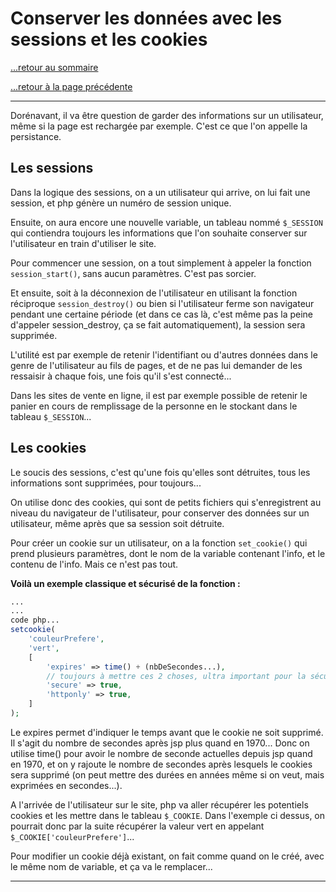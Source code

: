 # Conserver les données avec les sessions et les cookies

[...retour au sommaire](../intro.md)

[...retour à la page précédente](./connexion.md)

---

Dorénavant, il va être question de garder des informations sur un utilisateur, même si la page est rechargée par exemple. C'est ce que l'on appelle la persistance. 

## Les sessions

Dans la logique des sessions, on a un utilisateur qui arrive, on lui fait une session, et php génère un numéro de session unique. 

Ensuite, on aura encore une nouvelle variable, un tableau nommé `$_SESSION` qui contiendra toujours les informations que l'on souhaite conserver sur l'utilisateur en train d'utiliser le site. 

Pour commencer une session, on a tout simplement à appeler la fonction `session_start()`, sans aucun paramètres. C'est pas sorcier. 

Et ensuite, soit à la déconnexion de l'utilisateur en utilisant la fonction réciproque `session_destroy()` ou bien si l'utilisateur ferme son navigateur pendant une certaine période (et dans ce cas là, c'est même pas la peine d'appeler session_destroy, ça se fait automatiquement), la session sera supprimée.

L'utilité est par exemple de retenir l'identifiant ou d'autres données dans le genre de l'utilisateur au fils de pages, et de ne pas lui demander de les ressaisir à chaque fois, une fois qu'il s'est connecté...

Dans les sites de vente en ligne, il est par exemple possible de retenir le panier en cours de remplissage de la personne en le stockant dans le tableau `$_SESSION`... 


## Les cookies 

Le soucis des sessions, c'est qu'une fois qu'elles sont détruites, tous les informations sont supprimées, pour toujours...

On utilise donc des cookies, qui sont de petits fichiers qui s'enregistrent au niveau du navigateur de l'utilisateur, pour conserver des données sur un utilisateur, même après que sa session soit détruite. 

Pour créer un cookie sur un utilisateur, on a la fonction `set_cookie()` qui prend plusieurs paramètres, dont le nom de la variable contenant l'info, et le contenu de l'info. Mais ce n'est pas tout. 

**Voilà un exemple classique et sécurisé de la fonction :**
```php
...
...
code php...
setcookie(
    'couleurPrefere', 
    'vert', 
    [
        'expires' => time() + (nbDeSecondes...),
        // toujours à mettre ces 2 choses, ultra important pour la sécurité apparemment j'ai vu : 
        'secure' => true,
        'httponly' => true,
    ]
);
```

Le expires permet d'indiquer le temps avant que le cookie ne soit supprimé. Il s'agit du nombre de secondes après jsp plus quand en 1970...
Donc on utilise time() pour avoir le nombre de seconde actuelles depuis jsp quand en 1970, et on y rajoute le nombre de secondes après lesquels le cookies sera supprimé (on peut mettre des durées en années même si on veut, mais exprimées en secondes...). 

A l'arrivée de l'utilisateur sur le site, php va aller récupérer les potentiels cookies et les mettre dans le tableau `$_COOKIE`. 
Dans l'exemple ci dessus, on pourrait donc par la suite récupérer la valeur vert en appelant `$_COOKIE['couleurPrefere']`...

Pour modifier un cookie déjà existant, on fait comme quand on le créé, avec le même nom de variable, et ça va le remplacer...

--- 